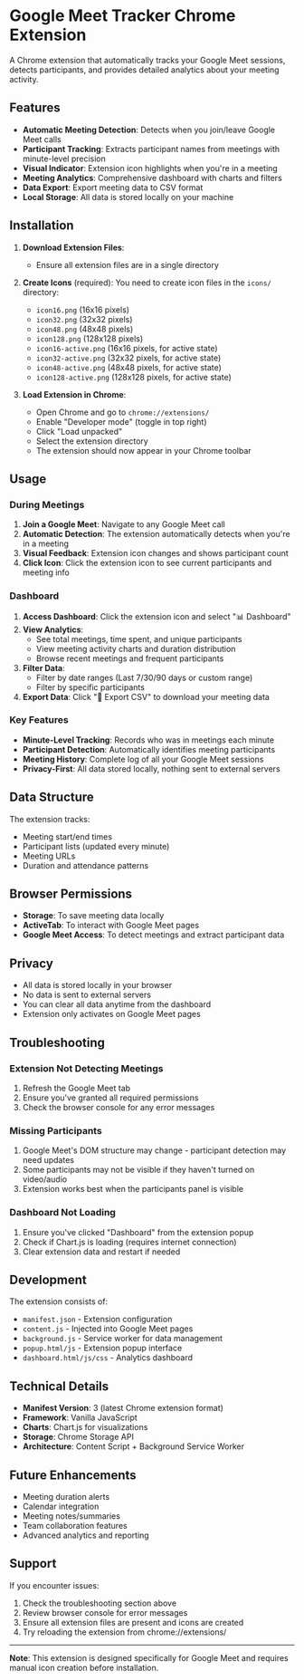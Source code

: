 # Google Meet Tracker Chrome Extension

A Chrome extension that automatically tracks your Google Meet sessions, detects participants, and provides detailed analytics about your meeting activity.

## Features

- **Automatic Meeting Detection**: Detects when you join/leave Google Meet calls
- **Participant Tracking**: Extracts participant names from meetings with minute-level precision
- **Visual Indicator**: Extension icon highlights when you're in a meeting
- **Meeting Analytics**: Comprehensive dashboard with charts and filters
- **Data Export**: Export meeting data to CSV format
- **Local Storage**: All data is stored locally on your machine

## Installation

1. **Download Extension Files**: 
   - Ensure all extension files are in a single directory

2. **Create Icons** (required):
   You need to create icon files in the `icons/` directory:
   - `icon16.png` (16x16 pixels)
   - `icon32.png` (32x32 pixels) 
   - `icon48.png` (48x48 pixels)
   - `icon128.png` (128x128 pixels)
   - `icon16-active.png` (16x16 pixels, for active state)
   - `icon32-active.png` (32x32 pixels, for active state)
   - `icon48-active.png` (48x48 pixels, for active state)
   - `icon128-active.png` (128x128 pixels, for active state)

3. **Load Extension in Chrome**:
   - Open Chrome and go to `chrome://extensions/`
   - Enable "Developer mode" (toggle in top right)
   - Click "Load unpacked" 
   - Select the extension directory
   - The extension should now appear in your Chrome toolbar

## Usage

### During Meetings

1. **Join a Google Meet**: Navigate to any Google Meet call
2. **Automatic Detection**: The extension automatically detects when you're in a meeting
3. **Visual Feedback**: Extension icon changes and shows participant count
4. **Click Icon**: Click the extension icon to see current participants and meeting info

### Dashboard

1. **Access Dashboard**: Click the extension icon and select "📊 Dashboard"
2. **View Analytics**: 
   - See total meetings, time spent, and unique participants
   - View meeting activity charts and duration distribution
   - Browse recent meetings and frequent participants
3. **Filter Data**: 
   - Filter by date ranges (Last 7/30/90 days or custom range)
   - Filter by specific participants
4. **Export Data**: Click "📄 Export CSV" to download your meeting data

### Key Features

- **Minute-Level Tracking**: Records who was in meetings each minute
- **Participant Detection**: Automatically identifies meeting participants
- **Meeting History**: Complete log of all your Google Meet sessions
- **Privacy-First**: All data stored locally, nothing sent to external servers

## Data Structure

The extension tracks:
- Meeting start/end times
- Participant lists (updated every minute)
- Meeting URLs
- Duration and attendance patterns

## Browser Permissions

- **Storage**: To save meeting data locally
- **ActiveTab**: To interact with Google Meet pages
- **Google Meet Access**: To detect meetings and extract participant data

## Privacy

- All data is stored locally in your browser
- No data is sent to external servers
- You can clear all data anytime from the dashboard
- Extension only activates on Google Meet pages

## Troubleshooting

### Extension Not Detecting Meetings
1. Refresh the Google Meet tab
2. Ensure you've granted all required permissions
3. Check the browser console for any error messages

### Missing Participants
1. Google Meet's DOM structure may change - participant detection may need updates
2. Some participants may not be visible if they haven't turned on video/audio
3. Extension works best when the participants panel is visible

### Dashboard Not Loading
1. Ensure you've clicked "Dashboard" from the extension popup
2. Check if Chart.js is loading (requires internet connection)
3. Clear extension data and restart if needed

## Development

The extension consists of:
- `manifest.json` - Extension configuration
- `content.js` - Injected into Google Meet pages
- `background.js` - Service worker for data management  
- `popup.html/js` - Extension popup interface
- `dashboard.html/js/css` - Analytics dashboard

## Technical Details

- **Manifest Version**: 3 (latest Chrome extension format)
- **Framework**: Vanilla JavaScript
- **Charts**: Chart.js for visualizations
- **Storage**: Chrome Storage API
- **Architecture**: Content Script + Background Service Worker

## Future Enhancements

- Meeting duration alerts
- Calendar integration
- Meeting notes/summaries
- Team collaboration features
- Advanced analytics and reporting

## Support

If you encounter issues:
1. Check the troubleshooting section above
2. Review browser console for error messages
3. Ensure all extension files are present and icons are created
4. Try reloading the extension from chrome://extensions/

---

**Note**: This extension is designed specifically for Google Meet and requires manual icon creation before installation.
